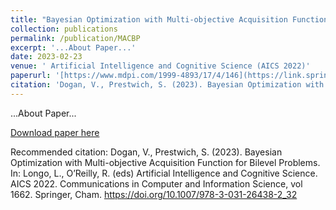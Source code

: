```yaml
---
title: "Bayesian Optimization with Multi-objective Acquisition Function for Bilevel Problems"
collection: publications
permalink: /publication/MACBP
excerpt: '...About Paper...'
date: 2023-02-23
venue: ' Artificial Intelligence and Cognitive Science (AICS 2022)'
paperurl: '[https://www.mdpi.com/1999-4893/17/4/146](https://link.springer.com/chapter/10.1007/978-3-031-26438-2_32)'
citation: 'Dogan, V., Prestwich, S. (2023). Bayesian Optimization with Multi-objective Acquisition Function for Bilevel Problems. In: Longo, L., O’Reilly, R. (eds) Artificial Intelligence and Cognitive Science. AICS 2022. Communications in Computer and Information Science, vol 1662. Springer, Cham. https://doi.org/10.1007/978-3-031-26438-2_32'
---
```

...About Paper...

[Download paper here](https://link.springer.com/chapter/10.1007/978-3-031-26438-2_32)

Recommended citation: Dogan, V., Prestwich, S. (2023). Bayesian Optimization with Multi-objective Acquisition Function for Bilevel Problems. In: Longo, L., O’Reilly, R. (eds) Artificial Intelligence and Cognitive Science. AICS 2022. Communications in Computer and Information Science, vol 1662. Springer, Cham. https://doi.org/10.1007/978-3-031-26438-2_32
